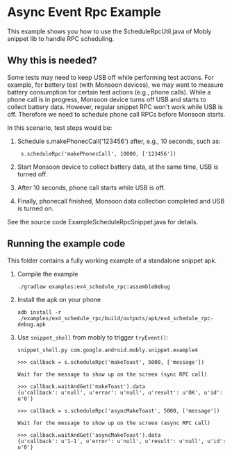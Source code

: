# Async Event Rpc Example

This example shows you how to use the ScheduleRpcUtil.java of Mobly snippet lib
to handle RPC scheduling.

## Why this is needed?

Some tests may need to keep USB off while performing test actions. For example,
for battery test (with Monsoon devices), we may want to measure battery consumption for certain
test actions (e.g., phone calls). While a phone call is in progress, Monsoon device turns off USB
and starts to collect battery data. However, regular snippet RPC won't work while USB is off.
Therefore we need to schedule phone call RPCs before Monsoon starts.

In this scenario, test steps would be:

1. Schedule s.makePhonecCall('123456') after, e.g., 10 seconds, such as:

        s.scheduleRpc('makePhonecCall', 10000, ['123456'])

2. Start Monsoon device to collect battery data, at the same time, USB is turned off.
3. After 10 seconds, phone call starts while USB is off.
4. Finally, phonecall finished, Monsoon data collection completed and USB is turned on.


See the source code ExampleScheduleRpcSnippet.java for details.

## Running the example code

This folder contains a fully working example of a standalone snippet apk.

1.  Compile the example

        ./gradlew examples:ex4_schedule_rpc:assembleDebug

1.  Install the apk on your phone

        adb install -r ./examples/ex4_schedule_rpc/build/outputs/apk/ex4_schedule_rpc-debug.apk

1.  Use `snippet_shell` from mobly to trigger `tryEvent()`:

        snippet_shell.py com.google.android.mobly.snippet.example4

        >>> callback = s.scheduleRpc('makeToast', 5000, ['message'])

        Wait for the message to show up on the screen (sync RPC call)

        >>> callback.waitAndGet('makeToast').data
        {u'callback': u'null', u'error': u'null', u'result': u'OK', u'id': u'0'}

        >>> callback = s.scheduleRpc('asyncMakeToast', 5000, ['message'])

        Wait for the message to show up on the screen (async RPC call)

        >>> callback.waitAndGet('asyncMakeToast').data
        {u'callback': u'1-1', u'error': u'null', u'result': u'null', u'id': u'0'}
